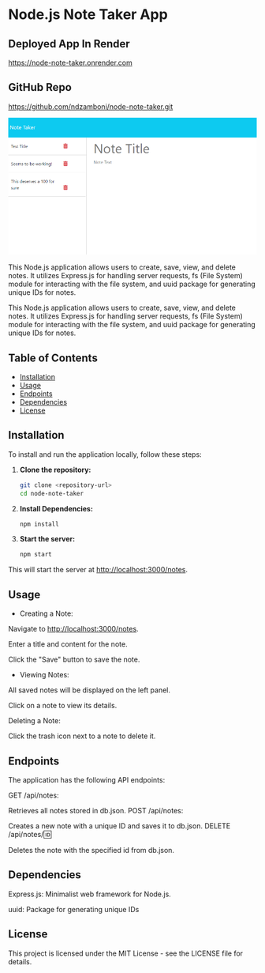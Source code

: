 # Node.js Note Taker App

## Deployed App In Render

<https://node-note-taker.onrender.com>

## GitHub Repo

<https://github.com/ndzamboni/node-note-taker.git>

<!-- insert screenshot -->
![Screenshot](/test.PNG)

This Node.js application allows users to create, save, view, and delete notes. It utilizes Express.js for handling server requests, fs (File System) module for interacting with the file system, and uuid package for generating unique IDs for notes.

This Node.js application allows users to create, save, view, and delete notes. It utilizes Express.js for handling server requests, fs (File System) module for interacting with the file system, and uuid package for generating unique IDs for notes.

## Table of Contents

- [Installation](#installation)
- [Usage](#usage)
- [Endpoints](#endpoints)
- [Dependencies](#dependencies)
- [License](#license)

## Installation

To install and run the application locally, follow these steps:

1. **Clone the repository:**

   ```bash
   git clone <repository-url>
   cd node-note-taker

2. **Install Dependencies:**

    ```bash
    npm install

3. **Start the server:**

    ```bash
    npm start

This will start the server at <http://localhost:3000/notes>.

## Usage

- Creating a Note:

Navigate to <http://localhost:3000/notes>.

Enter a title and content for the note.

Click the "Save" button to save the note.

- Viewing Notes:

All saved notes will be displayed on the left panel.

Click on a note to view its details.

Deleting a Note:

Click the trash icon next to a note to delete it.

## Endpoints

The application has the following API endpoints:

GET /api/notes:

Retrieves all notes stored in db.json.
POST /api/notes:

Creates a new note with a unique ID and saves it to db.json.
DELETE /api/notes/:id:

Deletes the note with the specified id from db.json.

## Dependencies

Express.js: Minimalist web framework for Node.js.

uuid: Package for generating unique IDs

## License

This project is licensed under the MIT License - see the LICENSE file for details.
